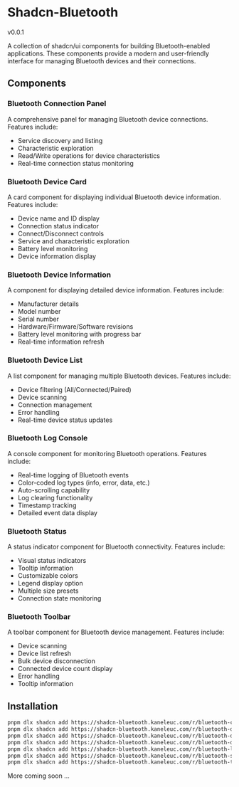 # Shadcn-Bluetooth
v0.0.1

A collection of shadcn/ui components for building Bluetooth-enabled applications. These components provide a modern and user-friendly interface for managing Bluetooth devices and their connections.

## Components

### Bluetooth Connection Panel
A comprehensive panel for managing Bluetooth device connections. Features include:
- Service discovery and listing
- Characteristic exploration
- Read/Write operations for device characteristics
- Real-time connection status monitoring

### Bluetooth Device Card
A card component for displaying individual Bluetooth device information. Features include:
- Device name and ID display
- Connection status indicator
- Connect/Disconnect controls
- Service and characteristic exploration
- Battery level monitoring
- Device information display

### Bluetooth Device Information
A component for displaying detailed device information. Features include:
- Manufacturer details
- Model number
- Serial number
- Hardware/Firmware/Software revisions
- Battery level monitoring with progress bar
- Real-time information refresh

### Bluetooth Device List
A list component for managing multiple Bluetooth devices. Features include:
- Device filtering (All/Connected/Paired)
- Device scanning
- Connection management
- Error handling
- Real-time device status updates

### Bluetooth Log Console
A console component for monitoring Bluetooth operations. Features include:
- Real-time logging of Bluetooth events
- Color-coded log types (info, error, data, etc.)
- Auto-scrolling capability
- Log clearing functionality
- Timestamp tracking
- Detailed event data display

### Bluetooth Status
A status indicator component for Bluetooth connectivity. Features include:
- Visual status indicators
- Tooltip information
- Customizable colors
- Legend display option
- Multiple size presets
- Connection state monitoring

### Bluetooth Toolbar
A toolbar component for Bluetooth device management. Features include:
- Device scanning
- Device list refresh
- Bulk device disconnection
- Connected device count display
- Error handling
- Tooltip information

## Installation

```bash
pnpm dlx shadcn add https://shadcn-bluetooth.kaneleuc.com/r/bluetooth-connection-panel.json
pnpm dlx shadcn add https://shadcn-bluetooth.kaneleuc.com/r/bluetooth-device-card.json
pnpm dlx shadcn add https://shadcn-bluetooth.kaneleuc.com/r/bluetooth-device-information.json
pnpm dlx shadcn add https://shadcn-bluetooth.kaneleuc.com/r/bluetooth-device-list.json
pnpm dlx shadcn add https://shadcn-bluetooth.kaneleuc.com/r/bluetooth-log-console.json
pnpm dlx shadcn add https://shadcn-bluetooth.kaneleuc.com/r/bluetooth-status.json
pnpm dlx shadcn add https://shadcn-bluetooth.kaneleuc.com/r/bluetooth-toolbar.json
```

More coming soon ...